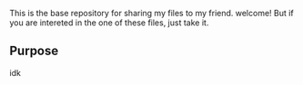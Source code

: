 This is the base repository for sharing my files to my friend. welcome!
But if you are intereted in the one of these files, just take it. 





## Purpose
idk
